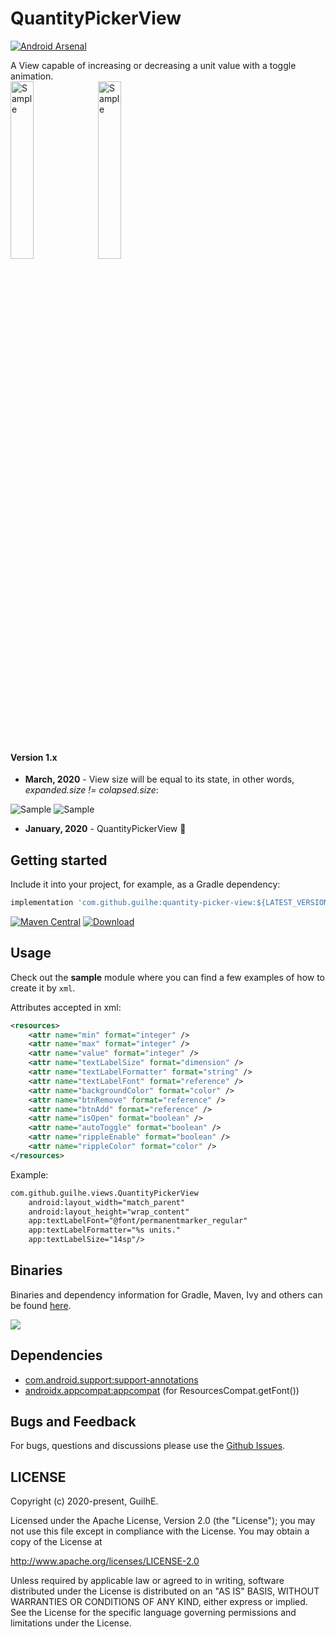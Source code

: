 # QuantityPickerView
[![Android Arsenal](https://img.shields.io/badge/Android%20Arsenal-QuantityPickerView-brightgreen.svg?style=flat)](https://android-arsenal.com/details/1/8022)  

A View capable of increasing or decreasing a unit value with a toggle animation.  
<img src="https://raw.githubusercontent.com/Guilhe/android-quantity-picker-view/master/.imgs/s1.gif" alt="Sample" width="27%"/> <img src="https://raw.githubusercontent.com/Guilhe/android-quantity-picker-view/master/.imgs/s2.gif" alt="Sample" width="27%"/>

#### Version 1.x
- **March, 2020** - View size will be equal to its state, in other words, _expanded.size != colapsed.size_:  

<img src="https://raw.githubusercontent.com/Guilhe/android-quantity-picker-view/master/.imgs/s3.gif" alt="Sample"/> <img src="https://raw.githubusercontent.com/Guilhe/android-quantity-picker-view/master/.imgs/s4.gif" alt="Sample"/>


- **January, 2020** - QuantityPickerView 🥳

## Getting started
Include it into your project, for example, as a Gradle dependency:

```groovy
implementation 'com.github.guilhe:quantity-picker-view:${LATEST_VERSION}'
```
 [![Maven Central](https://img.shields.io/maven-central/v/com.github.guilhe/quantity-picker-view.svg)](https://search.maven.org/search?q=g:com.github.guilhe%20AND%quantity-picker-view) [![Download](https://api.bintray.com/packages/gdelgado/android/quantity-picker-view/images/download.svg)](https://bintray.com/gdelgado/android/quantity-picker-view/_latestVersion)  

## Usage
Check out the __sample__ module where you can find a few examples of how to create it by `xml`.

Attributes accepted in xml:
```xml
<resources>
    <attr name="min" format="integer" />
    <attr name="max" format="integer" />
    <attr name="value" format="integer" />
    <attr name="textLabelSize" format="dimension" />
    <attr name="textLabelFormatter" format="string" />
    <attr name="textLabelFont" format="reference" />
    <attr name="backgroundColor" format="color" />
    <attr name="btnRemove" format="reference" />
    <attr name="btnAdd" format="reference" />
    <attr name="isOpen" format="boolean" />
    <attr name="autoToggle" format="boolean" />
    <attr name="rippleEnable" format="boolean" />
    <attr name="rippleColor" format="color" />
</resources>
```

Example:
```xml
com.github.guilhe.views.QuantityPickerView
    android:layout_width="match_parent"
    android:layout_height="wrap_content"
    app:textLabelFont="@font/permanentmarker_regular"
    app:textLabelFormatter="%s units."
    app:textLabelSize="14sp"/>
```

## Binaries
Binaries and dependency information for Gradle, Maven, Ivy and others can be found [here](https://search.maven.org/artifact/com.github.guilhe/quantity-picker-view).

<a href='https://bintray.com/gdelgado/android/quantity-picker-view?source=watch' alt='Get automatic notifications about new "quantity-picker-view" versions'><img src='https://www.bintray.com/docs/images/bintray_badge_bw.png'></a>

## Dependencies
- [com.android.support:support-annotations](https://developer.android.com/topic/libraries/support-library/packages.html#annotations)
- [androidx.appcompat:appcompat](https://developer.android.com/jetpack/androidx/releases/appcompat) (for ResourcesCompat.getFont())

## Bugs and Feedback
For bugs, questions and discussions please use the [Github Issues](https://github.com/GuilhE/android-quantity-picker-view/issues).

 
## LICENSE
Copyright (c) 2020-present, GuilhE.

Licensed under the Apache License, Version 2.0 (the "License");
you may not use this file except in compliance with the License.
You may obtain a copy of the License at

<http://www.apache.org/licenses/LICENSE-2.0>

Unless required by applicable law or agreed to in writing, software
distributed under the License is distributed on an "AS IS" BASIS,
WITHOUT WARRANTIES OR CONDITIONS OF ANY KIND, either express or implied.
See the License for the specific language governing permissions and
limitations under the License.
